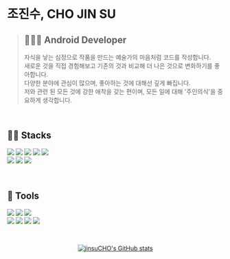 # 조진수, CHO JIN SU

> ## 🧑🏻‍💻 Android Developer
> 자식을 낳는 심정으로 작품을 만드는 예술가의 마음처럼 코드를 작성합니다.<br>
> 새로운 것을 직접 경험해보고 기존의 것과 비교해 더 나은 것으로 변화하기를 좋아합니다.<br>
> 다양한 분야에 관심이 많으며, 좋아하는 것에 대해선 깊게 빠집니다.<br>
> 저와 관련 된 모든 것에 강한 애착을 갖는 편이며, 모든 일에 대해 '주인의식'을 중요하게 생각합니다.

<br>

## 💪🏻 Stacks
<p>
  <img src="https://img.shields.io/badge/Android-3DDC84?style=for-the-badge&logo=Android&logoColor=white">
  <img src="https://img.shields.io/badge/Kotlin-7F52FF?style=for-the-badge&logo=Kotlin&logoColor=white">
  <img src="https://img.shields.io/badge/Jetpack AAC-FF0000?style=for-the-badge&logo=&logoColor=white">
  <img src="https://img.shields.io/badge/MVVM-0F9D58?style=for-the-badge&logo=&logoColor=white">
  <img src="https://img.shields.io/badge/Coroutine-0F9D58?style=for-the-badge&logo=&logoColor=white">
  <br>
  <img src="https://img.shields.io/badge/Retrofit-3E4348?style=for-the-badge&logo=Square&logoColor=white">
  <img src="https://img.shields.io/badge/OkHttp-3E4348?style=for-the-badge&logo=Square&logoColor=white">
  <img src="https://img.shields.io/badge/Glide4-008ED2?style=for-the-badge&logo=&logoColor=white">
</p>

<br>

## 🔧 Tools
<p>
  <img src="https://img.shields.io/badge/Android Studio-3DDC84?style=for-the-badge&logo=Android Studio&logoColor=white">
  <img src="https://img.shields.io/badge/IntelliJ-000000?style=for-the-badge&logo=intellijidea&logoColor=white">
  <img src="https://img.shields.io/badge/Eclipse-2C2255?style=for-the-badge&logo=Eclipse&logoColor=white">
  <br>
  <img src="https://img.shields.io/badge/Swagger-85EA2D?style=for-the-badge&logo=swagger&logoColor=black">
  <img src="https://img.shields.io/badge/github-181717?style=for-the-badge&logo=github&logoColor=white">
  <img src="https://img.shields.io/badge/Notion-000000?style=for-the-badge&logo=notion&logoColor=white">
  <img src="https://img.shields.io/badge/Figma-F24E1E?style=for-the-badge&logo=figma&logoColor=white">
</p>

<br>

<div align="center">

[![jinsuCHO's GitHub stats](https://github-readme-stats.vercel.app/api?username=jinsuCH0&show_icons=true&theme=codeSTACKr)](https://github.com/jinsuCH0/github-readme-stats)
</div>
